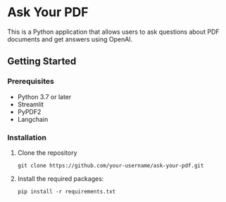 # Ask Your PDF
This is a Python application that allows users to ask questions about PDF documents and get answers using OpenAI.

## Getting Started
### Prerequisites
- Python 3.7 or later
- Streamlit
- PyPDF2
- Langchain
### Installation
1. Clone the repository
   <pre><code>git clone https://github.com/your-username/ask-your-pdf.git</code></pre>
   
2. Install the required packages:
    <pre><code>pip install -r requirements.txt</code></pre>
